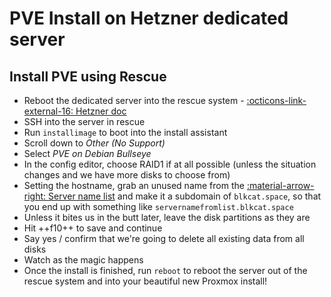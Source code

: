 # PVE Install on Hetzner dedicated server

## Install PVE using Rescue
- Reboot the dedicated server into the rescue system - [:octicons-link-external-16: Hetzner doc](https://docs.hetzner.com/robot/dedicated-server/troubleshooting/hetzner-rescue-system/)
- SSH into the server in rescue
- Run `installimage` to boot into the install assistant
- Scroll down to *Other (No Support)*
- Select *PVE on Debian Bullseye*
- In the config editor, choose RAID1 if at all possible (unless the situation changes and we have more disks to choose from)
- Setting the hostname, grab an unused name from the [:material-arrow-right: Server name list](../Servers/server-naming-convention.md) and make it a subdomain of `blkcat.space`, so that you end up with something like `servernamefromlist.blkcat.space`
- Unless it bites us in the butt later, leave the disk partitions as they are
- Hit ++f10++ to save and continue
- Say yes / confirm that we're going to delete all existing data from all disks
- Watch as the magic happens
- Once the install is finished, run `reboot` to reboot the server out of the rescue system and into your beautiful new Proxmox install!